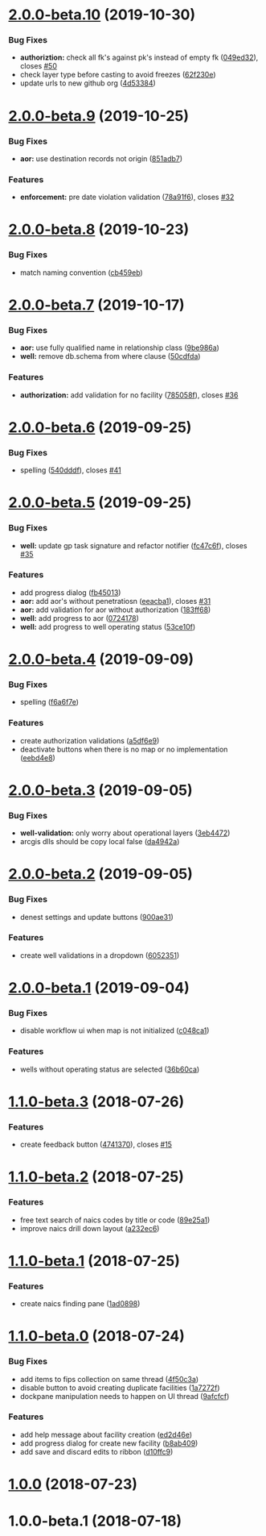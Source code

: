 # [2.0.0-beta.10](https://github.com/agrc/uic-addin/compare/2.0.0-beta.9...2.0.0-beta.10) (2019-10-30)


### Bug Fixes

* **authoriztion:** check all fk's against pk's instead of empty fk ([049ed32](https://github.com/agrc/uic-addin/commit/049ed32)), closes [#50](https://github.com/agrc/uic-addin/issues/50)
* check layer type before casting to avoid freezes ([62f230e](https://github.com/agrc/uic-addin/commit/62f230e))
* update urls to new github org ([4d53384](https://github.com/agrc/uic-addin/commit/4d53384))



# [2.0.0-beta.9](https://github.com/agrc/uic-addin/compare/2.0.0-beta.8...2.0.0-beta.9) (2019-10-25)


### Bug Fixes

* **aor:** use destination records not origin ([851adb7](https://github.com/agrc/uic-addin/commit/851adb7))


### Features

* **enforcement:** pre date violation validation ([78a91f6](https://github.com/agrc/uic-addin/commit/78a91f6)), closes [#32](https://github.com/agrc/uic-addin/issues/32)



# [2.0.0-beta.8](https://github.com/agrc/uic-addin/compare/2.0.0-beta.7...2.0.0-beta.8) (2019-10-23)


### Bug Fixes

* match naming convention ([cb459eb](https://github.com/agrc/uic-addin/commit/cb459eb))



# [2.0.0-beta.7](https://github.com/agrc/uic-addin/compare/2.0.0-beta.6...2.0.0-beta.7) (2019-10-17)


### Bug Fixes

* **aor:** use fully qualified name in relationship class ([9be986a](https://github.com/agrc/uic-addin/commit/9be986a))
* **well:** remove db.schema from where clause ([50cdfda](https://github.com/agrc/uic-addin/commit/50cdfda))


### Features

* **authorization:** add validation for no facility ([785058f](https://github.com/agrc/uic-addin/commit/785058f)), closes [#36](https://github.com/agrc/uic-addin/issues/36)



# [2.0.0-beta.6](https://github.com/agrc/uic-addin/compare/2.0.0-beta.5...2.0.0-beta.6) (2019-09-25)


### Bug Fixes

* spelling ([540dddf](https://github.com/agrc/uic-addin/commit/540dddf)), closes [#41](https://github.com/agrc/uic-addin/issues/41)



# [2.0.0-beta.5](https://github.com/agrc/uic-addin/compare/2.0.0-beta.4...2.0.0-beta.5) (2019-09-25)


### Bug Fixes

* **well:** update gp task signature and refactor notifier ([fc47c6f](https://github.com/agrc/uic-addin/commit/fc47c6f)), closes [#35](https://github.com/agrc/uic-addin/issues/35)


### Features

* add progress dialog ([fb45013](https://github.com/agrc/uic-addin/commit/fb45013))
* **aor:** add aor's without penetratiosn ([eeacba1](https://github.com/agrc/uic-addin/commit/eeacba1)), closes [#31](https://github.com/agrc/uic-addin/issues/31)
* **aor:** add validation for aor without authorization ([183ff68](https://github.com/agrc/uic-addin/commit/183ff68))
* **well:** add progress to aor ([0724178](https://github.com/agrc/uic-addin/commit/0724178))
* **well:** add progress to well operating status ([53ce10f](https://github.com/agrc/uic-addin/commit/53ce10f))



# [2.0.0-beta.4](https://github.com/agrc/uic-addin/compare/2.0.0-beta.3...2.0.0-beta.4) (2019-09-09)


### Bug Fixes

* spelling ([f6a6f7e](https://github.com/agrc/uic-addin/commit/f6a6f7e))


### Features

* create authorization validations ([a5df6e9](https://github.com/agrc/uic-addin/commit/a5df6e9))
* deactivate buttons when there is no map or no implementation ([eebd4e8](https://github.com/agrc/uic-addin/commit/eebd4e8))



# [2.0.0-beta.3](https://github.com/agrc/uic-addin/compare/1.0.0-beta.1...2.0.0-beta.3) (2019-09-05)


### Bug Fixes

* **well-validation:** only worry about operational layers ([3eb4472](https://github.com/agrc/uic-addin/commit/3eb4472))
* arcgis dlls should be copy local false ([da4942a](https://github.com/agrc/uic-addin/commit/da4942a))



# [2.0.0-beta.2](https://github.com/agrc/uic-addin/compare/2.0.0-beta.1...2.0.0-beta.2) (2019-09-05)


### Bug Fixes

* denest settings and update buttons ([900ae31](https://github.com/agrc/uic-addin/commit/900ae31))


### Features

* create well validations in a dropdown ([6052351](https://github.com/agrc/uic-addin/commit/6052351))



# [2.0.0-beta.1](https://github.com/agrc/uic-addin/compare/1.1.0-beta.3...2.0.0-beta.1) (2019-09-04)


### Bug Fixes

* disable workflow ui when map is not initialized ([c048ca1](https://github.com/agrc/uic-addin/commit/c048ca1))


### Features

* wells without operating status are selected ([36b60ca](https://github.com/agrc/uic-addin/commit/36b60ca))



<a name="1.1.0-beta.3"></a>
# [1.1.0-beta.3](https://github.com/agrc/uic-addin/compare/1.1.0-beta.2...1.1.0-beta.3) (2018-07-26)


### Features

* create feedback button ([4741370](https://github.com/agrc/uic-addin/commit/4741370)), closes [#15](https://github.com/agrc/uic-addin/issues/15)


<a name="1.1.0-beta.2"></a>
# [1.1.0-beta.2](https://github.com/agrc/uic-addin/compare/1.1.0-beta.1...1.1.0-beta.2) (2018-07-25)


### Features

* free text search of naics codes by title or code ([89e25a1](https://github.com/agrc/uic-addin/commit/89e25a1))
* improve naics drill down layout ([a232ec6](https://github.com/agrc/uic-addin/commit/a232ec6))



<a name="1.1.0-beta.1"></a>
# [1.1.0-beta.1](https://github.com/agrc/uic-addin/compare/1.1.0-beta.0...1.1.0-beta.1) (2018-07-25)


### Features

* create naics finding pane ([1ad0898](https://github.com/agrc/uic-addin/commit/1ad0898))



<a name="1.1.0-beta.0"></a>
# [1.1.0-beta.0](https://github.com/agrc/uic-addin/compare/1.0.0...1.1.0-beta.0) (2018-07-24)


### Bug Fixes

* add items to fips collection on same thread ([4f50c3a](https://github.com/agrc/uic-addin/commit/4f50c3a))
* disable button to avoid creating duplicate facilities ([1a7272f](https://github.com/agrc/uic-addin/commit/1a7272f))
* dockpane manipulation needs to happen on UI thread ([9afcfcf](https://github.com/agrc/uic-addin/commit/9afcfcf))


### Features

* add help message about facility creation ([ed2d46e](https://github.com/agrc/uic-addin/commit/ed2d46e))
* add progress dialog for create new facility ([b8ab409](https://github.com/agrc/uic-addin/commit/b8ab409))
* add save and discard edits to ribbon ([d10ffc9](https://github.com/agrc/uic-addin/commit/d10ffc9))



<a name="1.0.0"></a>
# [1.0.0](https://github.com/agrc/uic-addin/compare/v1.0.0-beta.1...1.0.0) (2018-07-23)



<a name="1.0.0-beta.1"></a>
# 1.0.0-beta.1 (2018-07-18)
